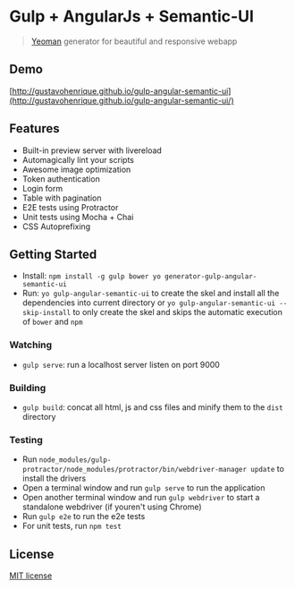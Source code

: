 Gulp + AngularJs + Semantic-UI
==============================

> [Yeoman](http://yeoman.io) generator for beautiful and responsive webapp

## Demo

[http://gustavohenrique.github.io/gulp-angular-semantic-ui](http://gustavohenrique.github.io/gulp-angular-semantic-ui/)

## Features

* Built-in preview server with livereload
* Automagically lint your scripts
* Awesome image optimization
* Token authentication
* Login form
* Table with pagination
* E2E tests using Protractor
* Unit tests using Mocha + Chai
* CSS Autoprefixing

## Getting Started

- Install: `npm install -g gulp bower yo generator-gulp-angular-semantic-ui`
- Run: `yo gulp-angular-semantic-ui` to create the skel and install all the
dependencies into current directory or `yo gulp-angular-semantic-ui --skip-install`
to only create the skel and skips the automatic execution of `bower` and `npm`

### Watching

* `gulp serve`: run a localhost server listen on port 9000

### Building

* `gulp build`: concat all html, js and css files and minify them to the `dist` directory

### Testing

* Run `node_modules/gulp-protractor/node_modules/protractor/bin/webdriver-manager update` to install the drivers
* Open a terminal window and run `gulp serve` to run the application
* Open another terminal window and run `gulp webdriver` to start a standalone webdriver (if youren't using Chrome)
* Run `gulp e2e` to run the e2e tests
* For unit tests, run `npm test`

## License

[MIT license](http://opensource.org/licenses/MIT)
